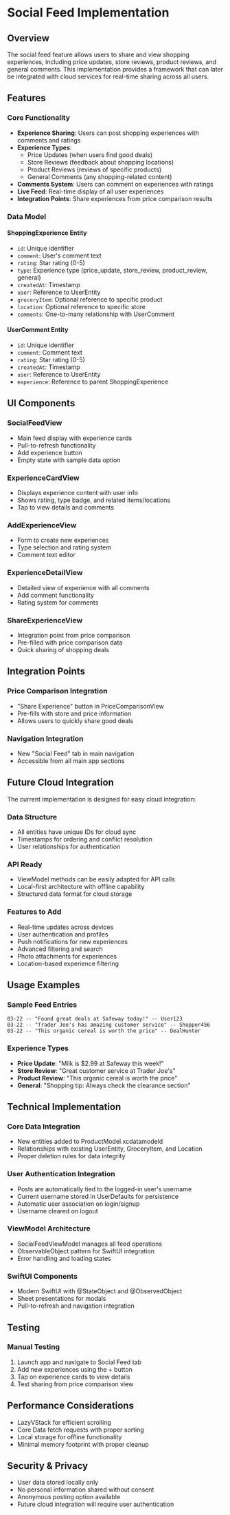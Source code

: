 # Social Feed Implementation

## Overview

The social feed feature allows users to share and view shopping experiences, including price updates, store reviews, product reviews, and general comments. This implementation provides a framework that can later be integrated with cloud services for real-time sharing across all users.

## Features

### Core Functionality
- **Experience Sharing**: Users can post shopping experiences with comments and ratings
- **Experience Types**: 
  - Price Updates (when users find good deals)
  - Store Reviews (feedback about shopping locations)
  - Product Reviews (reviews of specific products)
  - General Comments (any shopping-related content)
- **Comments System**: Users can comment on experiences with ratings
- **Live Feed**: Real-time display of all user experiences
- **Integration Points**: Share experiences from price comparison results

### Data Model

#### ShoppingExperience Entity
- `id`: Unique identifier
- `comment`: User's comment text
- `rating`: Star rating (0-5)
- `type`: Experience type (price_update, store_review, product_review, general)
- `createdAt`: Timestamp
- `user`: Reference to UserEntity
- `groceryItem`: Optional reference to specific product
- `location`: Optional reference to specific store
- `comments`: One-to-many relationship with UserComment

#### UserComment Entity
- `id`: Unique identifier
- `comment`: Comment text
- `rating`: Star rating (0-5)
- `createdAt`: Timestamp
- `user`: Reference to UserEntity
- `experience`: Reference to parent ShoppingExperience

## UI Components

### SocialFeedView
- Main feed display with experience cards
- Pull-to-refresh functionality
- Add experience button
- Empty state with sample data option

### ExperienceCardView
- Displays experience content with user info
- Shows rating, type badge, and related items/locations
- Tap to view details and comments

### AddExperienceView
- Form to create new experiences
- Type selection and rating system
- Comment text editor

### ExperienceDetailView
- Detailed view of experience with all comments
- Add comment functionality
- Rating system for comments

### ShareExperienceView
- Integration point from price comparison
- Pre-filled with price comparison data
- Quick sharing of shopping deals

## Integration Points

### Price Comparison Integration
- "Share Experience" button in PriceComparisonView
- Pre-fills with store and price information
- Allows users to quickly share good deals

### Navigation Integration
- New "Social Feed" tab in main navigation
- Accessible from all main app sections

## Future Cloud Integration

The current implementation is designed for easy cloud integration:

### Data Structure
- All entities have unique IDs for cloud sync
- Timestamps for ordering and conflict resolution
- User relationships for authentication

### API Ready
- ViewModel methods can be easily adapted for API calls
- Local-first architecture with offline capability
- Structured data format for cloud storage

### Features to Add
- Real-time updates across devices
- User authentication and profiles
- Push notifications for new experiences
- Advanced filtering and search
- Photo attachments for experiences
- Location-based experience filtering

## Usage Examples

### Sample Feed Entries
```
03-22 -- "Found great deals at Safeway today!" -- User123
03-22 -- "Trader Joe's has amazing customer service" -- Shopper456
03-22 -- "This organic cereal is worth the price" -- DealHunter
```

### Experience Types
- **Price Update**: "Milk is $2.99 at Safeway this week!"
- **Store Review**: "Great customer service at Trader Joe's"
- **Product Review**: "This organic cereal is worth the price"
- **General**: "Shopping tip: Always check the clearance section"

## Technical Implementation

### Core Data Integration
- New entities added to ProductModel.xcdatamodeld
- Relationships with existing UserEntity, GroceryItem, and Location
- Proper deletion rules for data integrity

### User Authentication Integration
- Posts are automatically tied to the logged-in user's username
- Current username stored in UserDefaults for persistence
- Automatic user association on login/signup
- Username cleared on logout

### ViewModel Architecture
- SocialFeedViewModel manages all feed operations
- ObservableObject pattern for SwiftUI integration
- Error handling and loading states

### SwiftUI Components
- Modern SwiftUI with @StateObject and @ObservedObject
- Sheet presentations for modals
- Pull-to-refresh and navigation integration

## Testing

### Manual Testing
1. Launch app and navigate to Social Feed tab
2. Add new experiences using the + button
3. Tap on experience cards to view details
4. Test sharing from price comparison view

## Performance Considerations

- LazyVStack for efficient scrolling
- Core Data fetch requests with proper sorting
- Local storage for offline functionality
- Minimal memory footprint with proper cleanup

## Security & Privacy

- User data stored locally only
- No personal information shared without consent
- Anonymous posting option available
- Future cloud integration will require user authentication 